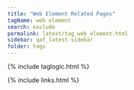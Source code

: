 ```yaml
---
title: "Web Element Related Pages"
tagName: web element
search: exclude
permalink: latest/tag_web_element.html
sidebar: qaf_latest-sidebar
folder: tags
---
```

{% include taglogic.html %}

{% include links.html %}
